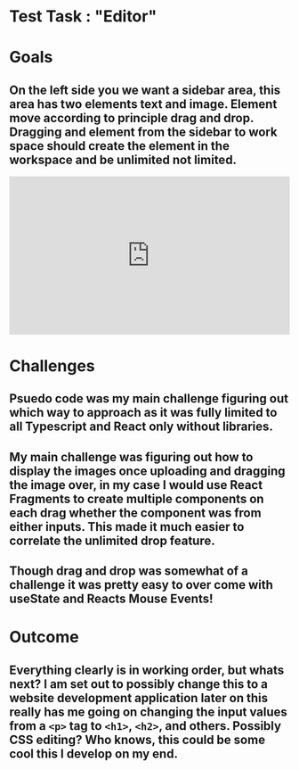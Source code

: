 

# Test Task : "Editor"  

# Goals

## On the left side you we want a sidebar area, this area has two elements text and image. Element move according to principle drag and drop. Dragging and element from the sidebar to work space should create the element in the workspace and be unlimited not limited. 

<div style="width:100%;height:0px;position:relative;padding-bottom:56.250%;"><iframe src="https://streamable.com/e/ap7s32" frameborder="0" width="100%" height="100%" allowfullscreen style="width:100%;height:100%;position:absolute;left:0px;top:0px;overflow:hidden;"></iframe></div>
 
# Challenges 

## Psuedo code was my main challenge figuring out which way to approach as it was fully limited to all Typescript and React only without libraries. 

## My main challenge was figuring out how to display the images once uploading and dragging the image over, in my case I would use React Fragments to create multiple components on each drag whether the component was from either inputs. This made it much easier to correlate the unlimited drop feature. 

## Though drag and drop was somewhat of a challenge it was pretty easy to over come with useState and Reacts Mouse Events! 



# Outcome

## Everything clearly is in working order, but whats next? I am set out to possibly change this to a website development application later on this really has me going on changing the input values from a `<p>` tag to `<h1>`, `<h2>`, and others. Possibly CSS editing? Who knows, this could be some cool this I develop on my end. 



